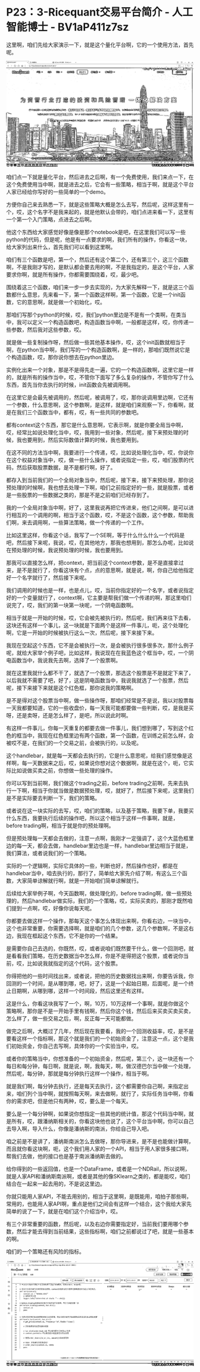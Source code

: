 # P23：3-Ricequant交易平台简介 - 人工智能博士 - BV1aP411z7sz

这里啊，咱们先给大家演示一下，就是这个量化平台啊，它的一个使用方法，首先呢。

![](img/95cd91441859620e0defa6e1c8f6ade9_1.png)

咱们点一下就是量化平台，然后进去之后啊，有一个免费使用，我们来点一下，在这个免费使用当中啊，就是进去之后，它会有一些策略，相当于啊，就是这个平台人家已经给你写好的一些简单的一个demo。

方便你自己来去熟悉一下，就是这些策略大概是怎么去写，然后呢，这样这里有一个，哎，这个名字不是我来起的，就是他默认会带的，咱们点进来看一下，这里有一个第一个入门策略，点进去之后啊。

他这个东西给大家感觉好像是像是那个notebook是吧，在这里我们可以写一些python的代码，但是呢，他是有一点要求的啊，我们所有的操作，你看这一块，给大家列出来什么，首先我们可以看到这里啊。

咱们有三个函数是吧，第一个，然后还有这个第二个，还有第三个，这三个函数啊，不是我刚才写的，是默认都会要去用的啊，不是我指定的，是这个平台，人家要求你啊，就是所有操作，你都需要围绕着，哎，最少吧。

围绕着这三个函数，咱们来一步一步去实现的，为大家先解释一下，就是这三个函数都什么意思，先来看一下，第一个函数这样啊，第一个函数，它是一个init函数，它的意思啊，就是做一个初始化，哎。

那咱们写那个python的时候，哎，我们python里边是不是有一个类啊，在类当中，我可以定义一个构造函数吧，构造函数当中啊，一般都是这样，哎，你传递一些参数，然后我对这些参数，哎。

就是做一些复制操作呀，然后做一些其他基本操作，哎，这个init函数就相当于啊，在python当中啊，我们写的一个构造函数啊，是一样的，那咱们既然说它是个构造函数，哎，那你说你想去在python里边。

实例化出来一个对象，那是不是得先走一遍，它的一个构造函数啊，这里它是一样的，就是所有的操作当中，哎，不管你下面写了多么复杂的操作，不管你写了什么东西，首先当你去执行的时候，init函数会先被调用啊。

在这里它是会最先被调用的，然后呢，被调用了，哎，那你说调用里边啊，它还有一个参数，什么意思啊，这个参数啊，是这样，就是咱们来观察一下，你看啊，就是在我们三个函数当中，都有，哎，有一些共同的参数吧。

都有context这个东西，那它是什么意思啊，它表示啊，就是你要全局当中啊，哎，经常比如说处理化当中，哎，我用到一些对象，然后呢，接下来预处理的时候，我也要用到，然后实际数值计算的时候，我也要用到。

在这不同的方法当中啊，我要进行一个传递，哎，比如说处理化当中，哎，你说你在这个权益对象当中，哎，做一些什么操作，或者说指定一些，哎，咱们股票的代码，然后获取股票数据，是不是都行啊，好了。

都存入到当前我们的一个全局对象当中，然后呢，接下来，接下来预处理，那你说预处理的时候啊，我也想去处理一下啊，咱们之前指定好的一些，就是股票，或者是一些股票的一些数据之类的，那是不是之前咱们已经存到了。

我的一个全局对象当中啊，好了，这里我说再把它传进来，他们之间啊，是可以进行相互的一个调用的啊，相当于这个函数，哎，不是这个函数，这个参数，帮助我们啊，来去调用啊，一些算法策略，做一个传递的一个工作。

比如这里这样，你看这个话，我写了一个SE啊，等于什么什么什么一个代码是吧，然后接下来呢，我说，哎，在其他地方，那我也想用到，那怎么办呢，比如说在预处理的时候，我说预处理的时候，我也要用到。

那我可以直接怎么样，把context，把当前这个context参数，是不是直接拿过来，是不是就行了，你看这块有个点，点的意思啊，就是说，啊，你自己给他指定好一个名字就行了，然后接下来呢。

我们调用的时候也是一样，也是点儿，哎，当前你指定好的一个名字，或者说指定好的一个变量就行了，context啊，它主要是帮我们做一个传递的啊，那这里咱们说完了，哎，我们的第一块第一块呢，一个阴电函数啊。

相当于就是一开始的时候，哎，它会被先被执行的，然后呢，我们再来往下去看，这块还有这样一个事儿，这一块就是下面两个是这样一件事儿，呃，这个处理化啊，它是一开始的时候被执行这么一次，然后呢，接下来接下来。

我现在空起这个东西，它不是会被执行一次，是会被执行很多很多次，那什么例子呢，就给大家举个例子吧，比如这样，我说现在在我蓝色这个框当中，哎，一个阴电函数当中，我说我先去啊，选择了一个股票啊。

就在这里我就什么都不干了，就选了一个股票，那选这个股票是不是就定下来了，以后我就不需要了吧，好了，这是阴电函数当中，我说我就选了一个股票，然后呢，接下来接下来就是这个红色框，那你说我的策略啊。

是不是得对这个股票当中啊，做一些操作呀，那咱们经常是不是说，我以对股票每一天我都要知道，它的一些收盘价，每一天我可能都要做一些判断，哎，是我是买呀，还是卖呀，还是怎么样了，是吧，所以说此时啊。

有这样一件事儿，你每一天重复的都要去做一件事儿，我们想到哪了，写到这个红色的框当中，我现在红色框里边有两个函数，第一个函数，在训练之前怎么样，会被哎不是，在我们的一个交易之前，会被执行的，以及呢。

这个handlebar，就是每一天都会去执行的，它是什么意思呢，给我们感觉像是这样啊，每一天数据来之后，哎，如果说你想对这个数据啊，就是在这个，呃，它实际比如说做买卖之前，你想做一些处理的操作。

你可以写到当前啊，我们做这个trading之前，before trading之前啊，先来去执行一下啊，相当于你就当做是数据预处理，哎，就好了，然后接下来呢，这里我们是不是实际要去判断一下，我们的策略。

或者说在这一块实际的去写，哎，咱们的策略，以及基于策略，我要下单，我要买什么东西，我要执行后续的操作吧，所以这个相当于这样一件事啊，就是，before trading啊，相当于就是你的预处理啊。

但是预处理每一天都会去做的，注意一点啊，我刚才一定强调了，这个大蓝色框里边的每一天，都会去做，handlebar里边也是一样，handlebar里边相当于就是，我们算法，或者说我们的一个策略。

实际的一个逻辑啊，实际它具体的一些，判断也好，然后操作也好，都是在handlebar当中，咱去执行的，那行了，简单给大家先介绍了啊，有这么三个函数，大家简单谅解就行啊，就是一开始咱们简单谅解就行。

后续给大家举例子啊，今天函数啊，做处理化的，before trading啊，做一些预处理的，然后handlebar做实际，我们的一个策略，哎，实际买卖的，那刚才既然咱们提到一点啊，哎，好像你说每天呢。

你都要去做这样一个操作，那每天这个事怎么体现出来啊，你看右边，一块当中，这个也非常重要，你需要选择啊，就是咱们的几个参数，这几个参数啊，不是这右边，我现在框起这个东西，它不是你的一个结果。

是需要你自己去选的，你既然，哎，或者说咱们既然要干什么，做一个回测吧，就是看看我们策略，在历史数据当中怎么样，你是不是得把这个股票，或者说你当前，哎，比如说我就指定的这个代码，这个股票。

你得把他的一些时间找出来，或者说，把他的历史数据找出来啊，你要告诉我，你回测的一个时间，是从哪到哪，吧，好了，这是一个起始日期，后面呢，是一个终止日期啊，从哪到哪，这样一个时间段，然后这里还有这样。

这是什么，你看这块我写了一个，啊，10万，10万这样一个事啊，就是你做这个策略啊，那你是不是一开始手里有钱啊，然后你这个钱，然后后来买卖买卖买卖，怎么样了，做一些交易之后，啊，反正每一天可能都做。

做完之后啊，大概过了几年，然后现在我要看，我的一个回测收益率，哎，是不是要看这样一个指标啊，那这个就是我们的一个初始资金了，注意这一点，这个是我们初始资金，你自己去写啊，具体你的一个实验当中，哎。

或者你的策略当中，你想准备的一个初始资金，然后呢，第三个，这一块还有一个每日和每分钟，每日啊，就是说，啊，我每天，啊，做汉德巴尔当中做一个处理，然后呢，每分钟，那就是每分钟执行这样一个操作，相当于啊。

就是我们啊，每分钟去执行，还是每天去执行，这个都需要你自己啊，来指定出来，咱们列个当中啊，就按照每天啊，来去做啊，就行了，实际任务当中啊，你看你的需求吧，但是他只有两种，哎，要么是一个每天。

要么是一个每分钟啊，如果说你想指定一些其他的统计值，那这个代码当中啊，就是所有，哎，跟潘纳斯相关的，你看这块他也说了，这个平台当中啊，你可以自己去导入啊，导入什么，你像是潘纳斯的南派，你给自己导入吧。

咱之前是不是讲了，潘纳斯南派怎么去做呀，那你导进来，是不是也能做计算啊，而且就你看这块啊，呃，这个我们用人家的一个API，相当于用人家很多接口啊，帮我们去做，他的接口也是基于南派潘纳斯去做的。

给你得到的一些返回值，也是一个DataFrame，或者是一个NDRail，所以说啊，就是人家API和潘纳斯南派啊，或者是其他的像SKlearn之类的，都是能哎，咱们结合在一起来一起去用的，不是说这里边。

你就只能用人家API，不能去用别的，相当于这里啊，是既能用，咱拍子那些啊，常用的，也能用人家API啊，重点是他们之间会有这样一个结合，这个我给大家先简单的说了一下，就是在咱们这个介绍当中，哎。

有三个非常重要的函数，然后呢，以及右边你需要指定好，当前我们要用哪个参数，然后才能去得到当前结果，这些指标啊，咱们之前都说过了吧，就是一些基本的啊。

咱们的一个策略还有风险的指标。

![](img/95cd91441859620e0defa6e1c8f6ade9_3.png)